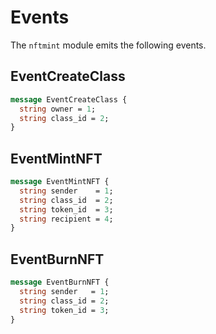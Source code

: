 # Events

The `nftmint` module emits the following events.

## EventCreateClass

```protobuf
message EventCreateClass {
  string owner = 1;
  string class_id = 2;
}
```

## EventMintNFT

```protobuf
message EventMintNFT {
  string sender    = 1;
  string class_id  = 2;
  string token_id  = 3;
  string recipient = 4;
}
```

## EventBurnNFT

```protobuf
message EventBurnNFT {
  string sender   = 1;
  string class_id = 2;
  string token_id = 3;
}
```
